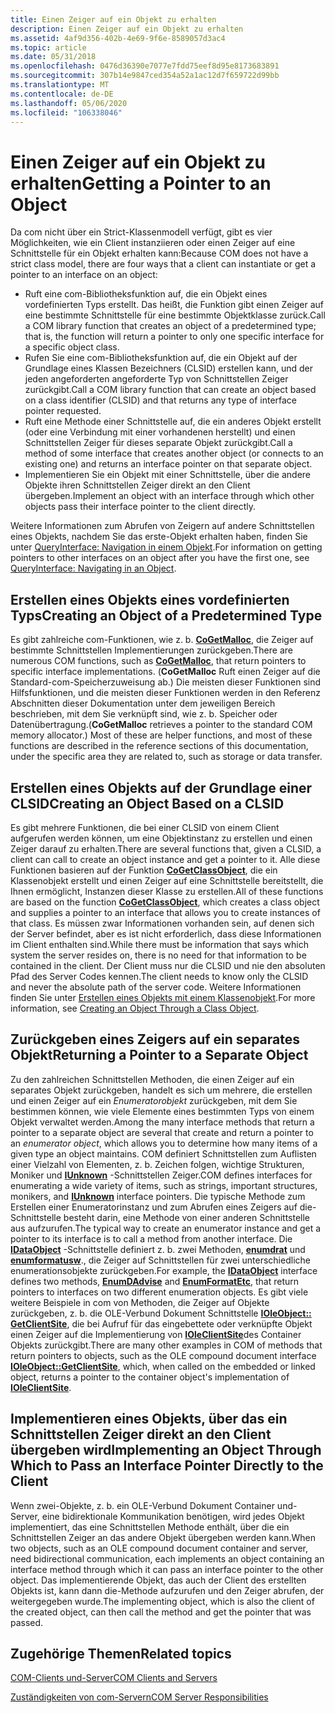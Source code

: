 ```yaml
---
title: Einen Zeiger auf ein Objekt zu erhalten
description: Einen Zeiger auf ein Objekt zu erhalten
ms.assetid: 4af9d356-402b-4e69-9f6e-8589057d3ac4
ms.topic: article
ms.date: 05/31/2018
ms.openlocfilehash: 0476d36390e7077e7fdd75eef8d95e8173683891
ms.sourcegitcommit: 307b14e9847ced354a52a1ac12d7f659722d99bb
ms.translationtype: MT
ms.contentlocale: de-DE
ms.lasthandoff: 05/06/2020
ms.locfileid: "106338046"
---
```

# <a name="getting-a-pointer-to-an-object"></a><span data-ttu-id="a322d-103">Einen Zeiger auf ein Objekt zu erhalten</span><span class="sxs-lookup"><span data-stu-id="a322d-103">Getting a Pointer to an Object</span></span>

<span data-ttu-id="a322d-104">Da com nicht über ein Strict-Klassenmodell verfügt, gibt es vier Möglichkeiten, wie ein Client instanziieren oder einen Zeiger auf eine Schnittstelle für ein Objekt erhalten kann:</span><span class="sxs-lookup"><span data-stu-id="a322d-104">Because COM does not have a strict class model, there are four ways that a client can instantiate or get a pointer to an interface on an object:</span></span>

-   <span data-ttu-id="a322d-105">Ruft eine com-Bibliotheksfunktion auf, die ein Objekt eines vordefinierten Typs erstellt. Das heißt, die Funktion gibt einen Zeiger auf eine bestimmte Schnittstelle für eine bestimmte Objektklasse zurück.</span><span class="sxs-lookup"><span data-stu-id="a322d-105">Call a COM library function that creates an object of a predetermined type; that is, the function will return a pointer to only one specific interface for a specific object class.</span></span>
-   <span data-ttu-id="a322d-106">Rufen Sie eine com-Bibliotheksfunktion auf, die ein Objekt auf der Grundlage eines Klassen Bezeichners (CLSID) erstellen kann, und der jeden angeforderten angeforderte Typ von Schnittstellen Zeiger zurückgibt.</span><span class="sxs-lookup"><span data-stu-id="a322d-106">Call a COM library function that can create an object based on a class identifier (CLSID) and that returns any type of interface pointer requested.</span></span>
-   <span data-ttu-id="a322d-107">Ruft eine Methode einer Schnittstelle auf, die ein anderes Objekt erstellt (oder eine Verbindung mit einer vorhandenen herstellt) und einen Schnittstellen Zeiger für dieses separate Objekt zurückgibt.</span><span class="sxs-lookup"><span data-stu-id="a322d-107">Call a method of some interface that creates another object (or connects to an existing one) and returns an interface pointer on that separate object.</span></span>
-   <span data-ttu-id="a322d-108">Implementieren Sie ein Objekt mit einer Schnittstelle, über die andere Objekte ihren Schnittstellen Zeiger direkt an den Client übergeben.</span><span class="sxs-lookup"><span data-stu-id="a322d-108">Implement an object with an interface through which other objects pass their interface pointer to the client directly.</span></span>

<span data-ttu-id="a322d-109">Weitere Informationen zum Abrufen von Zeigern auf andere Schnittstellen eines Objekts, nachdem Sie das erste-Objekt erhalten haben, finden Sie unter [QueryInterface: Navigation in einem Objekt](queryinterface--navigating-in-an-object.md).</span><span class="sxs-lookup"><span data-stu-id="a322d-109">For information on getting pointers to other interfaces on an object after you have the first one, see [QueryInterface: Navigating in an Object](queryinterface--navigating-in-an-object.md).</span></span>

## <a name="creating-an-object-of-a-predetermined-type"></a><span data-ttu-id="a322d-110">Erstellen eines Objekts eines vordefinierten Typs</span><span class="sxs-lookup"><span data-stu-id="a322d-110">Creating an Object of a Predetermined Type</span></span>

<span data-ttu-id="a322d-111">Es gibt zahlreiche com-Funktionen, wie z. b. [**CoGetMalloc**](/windows/desktop/api/combaseapi/nf-combaseapi-cogetmalloc), die Zeiger auf bestimmte Schnittstellen Implementierungen zurückgeben.</span><span class="sxs-lookup"><span data-stu-id="a322d-111">There are numerous COM functions, such as [**CoGetMalloc**](/windows/desktop/api/combaseapi/nf-combaseapi-cogetmalloc), that return pointers to specific interface implementations.</span></span> <span data-ttu-id="a322d-112">(**CoGetMalloc** Ruft einen Zeiger auf die Standard-com-Speicherzuweisung ab.) Die meisten dieser Funktionen sind Hilfsfunktionen, und die meisten dieser Funktionen werden in den Referenz Abschnitten dieser Dokumentation unter dem jeweiligen Bereich beschrieben, mit dem Sie verknüpft sind, wie z. b. Speicher oder Datenübertragung.</span><span class="sxs-lookup"><span data-stu-id="a322d-112">(**CoGetMalloc** retrieves a pointer to the standard COM memory allocator.) Most of these are helper functions, and most of these functions are described in the reference sections of this documentation, under the specific area they are related to, such as storage or data transfer.</span></span>

## <a name="creating-an-object-based-on-a-clsid"></a><span data-ttu-id="a322d-113">Erstellen eines Objekts auf der Grundlage einer CLSID</span><span class="sxs-lookup"><span data-stu-id="a322d-113">Creating an Object Based on a CLSID</span></span>

<span data-ttu-id="a322d-114">Es gibt mehrere Funktionen, die bei einer CLSID von einem Client aufgerufen werden können, um eine Objektinstanz zu erstellen und einen Zeiger darauf zu erhalten.</span><span class="sxs-lookup"><span data-stu-id="a322d-114">There are several functions that, given a CLSID, a client can call to create an object instance and get a pointer to it.</span></span> <span data-ttu-id="a322d-115">Alle diese Funktionen basieren auf der Funktion [**CoGetClassObject**](/windows/desktop/api/combaseapi/nf-combaseapi-cogetclassobject), die ein Klassenobjekt erstellt und einen Zeiger auf eine Schnittstelle bereitstellt, die Ihnen ermöglicht, Instanzen dieser Klasse zu erstellen.</span><span class="sxs-lookup"><span data-stu-id="a322d-115">All of these functions are based on the function [**CoGetClassObject**](/windows/desktop/api/combaseapi/nf-combaseapi-cogetclassobject), which creates a class object and supplies a pointer to an interface that allows you to create instances of that class.</span></span> <span data-ttu-id="a322d-116">Es müssen zwar Informationen vorhanden sein, auf denen sich der Server befindet, aber es ist nicht erforderlich, dass diese Informationen im Client enthalten sind.</span><span class="sxs-lookup"><span data-stu-id="a322d-116">While there must be information that says which system the server resides on, there is no need for that information to be contained in the client.</span></span> <span data-ttu-id="a322d-117">Der Client muss nur die CLSID und nie den absoluten Pfad des Server Codes kennen.</span><span class="sxs-lookup"><span data-stu-id="a322d-117">The client needs to know only the CLSID and never the absolute path of the server code.</span></span> <span data-ttu-id="a322d-118">Weitere Informationen finden Sie unter [Erstellen eines Objekts mit einem Klassenobjekt](creating-an-object-through-a-class-object.md).</span><span class="sxs-lookup"><span data-stu-id="a322d-118">For more information, see [Creating an Object Through a Class Object](creating-an-object-through-a-class-object.md).</span></span>

## <a name="returning-a-pointer-to-a-separate-object"></a><span data-ttu-id="a322d-119">Zurückgeben eines Zeigers auf ein separates Objekt</span><span class="sxs-lookup"><span data-stu-id="a322d-119">Returning a Pointer to a Separate Object</span></span>

<span data-ttu-id="a322d-120">Zu den zahlreichen Schnittstellen Methoden, die einen Zeiger auf ein separates Objekt zurückgeben, handelt es sich um mehrere, die erstellen und einen Zeiger auf ein *Enumeratorobjekt* zurückgeben, mit dem Sie bestimmen können, wie viele Elemente eines bestimmten Typs von einem Objekt verwaltet werden.</span><span class="sxs-lookup"><span data-stu-id="a322d-120">Among the many interface methods that return a pointer to a separate object are several that create and return a pointer to an *enumerator object*, which allows you to determine how many items of a given type an object maintains.</span></span> <span data-ttu-id="a322d-121">COM definiert Schnittstellen zum Auflisten einer Vielzahl von Elementen, z. b. Zeichen folgen, wichtige Strukturen, Moniker und [**IUnknown**](/windows/desktop/api/Unknwn/nn-unknwn-iunknown) -Schnittstellen Zeiger.</span><span class="sxs-lookup"><span data-stu-id="a322d-121">COM defines interfaces for enumerating a wide variety of items, such as strings, important structures, monikers, and [**IUnknown**](/windows/desktop/api/Unknwn/nn-unknwn-iunknown) interface pointers.</span></span> <span data-ttu-id="a322d-122">Die typische Methode zum Erstellen einer Enumeratorinstanz und zum Abrufen eines Zeigers auf die-Schnittstelle besteht darin, eine Methode von einer anderen Schnittstelle aus aufzurufen.</span><span class="sxs-lookup"><span data-stu-id="a322d-122">The typical way to create an enumerator instance and get a pointer to its interface is to call a method from another interface.</span></span> <span data-ttu-id="a322d-123">Die [**IDataObject**](/windows/desktop/api/ObjIdl/nn-objidl-idataobject) -Schnittstelle definiert z. b. zwei Methoden, [**enumdrat**](/windows/desktop/api/ObjIdl/nf-objidl-idataobject-enumdadvise) und [**enumformatusw**](/windows/desktop/api/ObjIdl/nf-objidl-idataobject-enumformatetc)., die Zeiger auf Schnittstellen für zwei unterschiedliche enumerationsobjekte zurückgeben.</span><span class="sxs-lookup"><span data-stu-id="a322d-123">For example, the [**IDataObject**](/windows/desktop/api/ObjIdl/nn-objidl-idataobject) interface defines two methods, [**EnumDAdvise**](/windows/desktop/api/ObjIdl/nf-objidl-idataobject-enumdadvise) and [**EnumFormatEtc**](/windows/desktop/api/ObjIdl/nf-objidl-idataobject-enumformatetc), that return pointers to interfaces on two different enumeration objects.</span></span> <span data-ttu-id="a322d-124">Es gibt viele weitere Beispiele in com von Methoden, die Zeiger auf Objekte zurückgeben, z. b. die OLE-Verbund Dokument Schnittstelle [**IOleObject:: GetClientSite**](/windows/desktop/api/OleIdl/nf-oleidl-ioleobject-getclientsite), die bei Aufruf für das eingebettete oder verknüpfte Objekt einen Zeiger auf die Implementierung von [**IOleClientSite**](/windows/desktop/api/OleIdl/nn-oleidl-ioleclientsite)des Container Objekts zurückgibt.</span><span class="sxs-lookup"><span data-stu-id="a322d-124">There are many other examples in COM of methods that return pointers to objects, such as the OLE compound document interface [**IOleObject::GetClientSite**](/windows/desktop/api/OleIdl/nf-oleidl-ioleobject-getclientsite), which, when called on the embedded or linked object, returns a pointer to the container object's implementation of [**IOleClientSite**](/windows/desktop/api/OleIdl/nn-oleidl-ioleclientsite).</span></span>

## <a name="implementing-an-object-through-which-to-pass-an-interface-pointer-directly-to-the-client"></a><span data-ttu-id="a322d-125">Implementieren eines Objekts, über das ein Schnittstellen Zeiger direkt an den Client übergeben wird</span><span class="sxs-lookup"><span data-stu-id="a322d-125">Implementing an Object Through Which to Pass an Interface Pointer Directly to the Client</span></span>

<span data-ttu-id="a322d-126">Wenn zwei-Objekte, z. b. ein OLE-Verbund Dokument Container und-Server, eine bidirektionale Kommunikation benötigen, wird jedes Objekt implementiert, das eine Schnittstellen Methode enthält, über die ein Schnittstellen Zeiger an das andere Objekt übergeben werden kann.</span><span class="sxs-lookup"><span data-stu-id="a322d-126">When two objects, such as an OLE compound document container and server, need bidirectional communication, each implements an object containing an interface method through which it can pass an interface pointer to the other object.</span></span> <span data-ttu-id="a322d-127">Das implementierende Objekt, das auch der Client des erstellten Objekts ist, kann dann die-Methode aufzurufen und den Zeiger abrufen, der weitergegeben wurde.</span><span class="sxs-lookup"><span data-stu-id="a322d-127">The implementing object, which is also the client of the created object, can then call the method and get the pointer that was passed.</span></span>

## <a name="related-topics"></a><span data-ttu-id="a322d-128">Zugehörige Themen</span><span class="sxs-lookup"><span data-stu-id="a322d-128">Related topics</span></span>

<dl> <dt>

[<span data-ttu-id="a322d-129">COM-Clients und-Server</span><span class="sxs-lookup"><span data-stu-id="a322d-129">COM Clients and Servers</span></span>](com-clients-and-servers.md)
</dt> <dt>

[<span data-ttu-id="a322d-130">Zuständigkeiten von com-Servern</span><span class="sxs-lookup"><span data-stu-id="a322d-130">COM Server Responsibilities</span></span>](com-server-responsibilities.md)
</dt> </dl>

 

 





